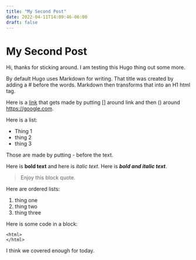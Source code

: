 ```yaml
---
title: "My Second Post"
date: 2022-04-11T14:09:46-06:00
draft: false
---
```

# My Second Post

Hi, thanks for sticking around. I am testing this Hugo thing out some more.

By default Hugo uses Markdown for writing. That title was created by adding a #  before the words. Markdown then transforms that into an H1 html tag.

Here is a [link](https://google.com) that gets made by putting [] around link and then () around https://google.com.

Here is a list:
- Thing 1
- thing 2
- thing 3

Those are made by putting -  before the text.

Here is **bold text** and here is *italic text*.
Here is ***bold and italic text***.

> Enjoy this block quote.

Here are ordered lists:
1. thing one
4. thing two
2. thing three

Here is some code in a block:

	<html>
	</html>

I think we covered enough for today.
